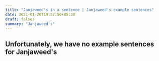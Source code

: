 ```yaml
---
title: "Janjaweed's in a sentence | Janjaweed's example sentences"
date: 2021-01-20T19:57:50+05:30
draft: falses
summary: "Janjaweed's"
---
```

## Unfortunately, we have no example sentences for Janjaweed's                 
